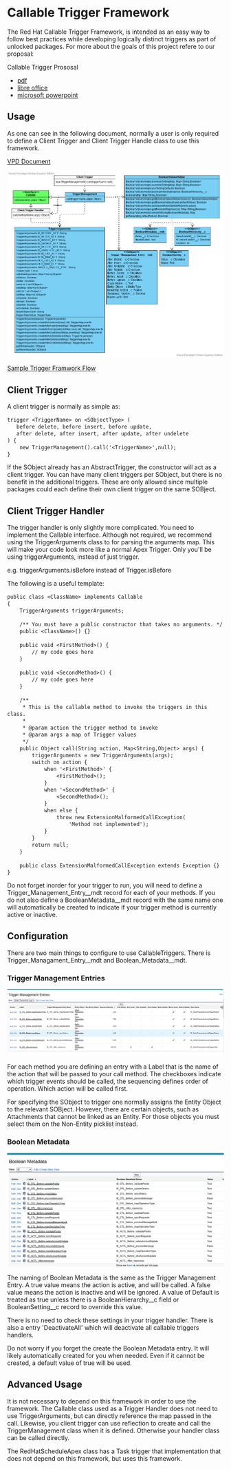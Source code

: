 # Callable Trigger Framework

The Red Hat Callable Trigger Framework, is intended as an easy way to follow best practices while developing logically distinct triggers as part of unlocked packages.  For more about the goals of this project refere to our proposal:

Callable Trigger Prososal
- [pdf](CallableTriggerProposal.pdf)
- [libre office](CallableTriggerProposal.odp)
- [microsoft powerpoint](CallableTriggerProposal.pptx)

## Usage

As one can see in the following document, normally a user is only required to define a Client Trigger and Client Trigger Handle class to use this framework.

[VPD Document](TriggerManagementUML.vpd)

![UML Diagram](TriggerManagementUML.vpd.png)

[Sample Trigger Framwork Flow](https://app.diagrams.net/?mode=google&gfw=1#G1GkpK-78hD_V12utMTiP2sIoJM38Rbon5)

## Client Trigger

A client trigger is normally as simple as:

```
trigger <TriggerName> on <SObjectType> (
   before delete, before insert, before update,
   after delete, after insert, after update, after undelete
) {
    new TriggerManagement().call('<TriggerName>',null);
}
```

If the SObject already has an AbstractTrigger, the constructor will act as a client trigger.  You can have many client triggers per SObject, but there is no benefit in the additional triggers.  These are only allowed since multiple packages could each define their own client trigger on the same SOBject.

## Client Trigger Handler

The trigger handler is only slightly more complicated.  You need to implement the Callable interface.  Although not required, we recommend using the TriggerArguments class to for parsing the arguments map.  This will make your code look more like a normal Apex Trigger.  Only you'll be using triggerArguments, instead of just trigger.

e.g. triggerArguments.isBefore instead of Trigger.isBefore

The following is a useful template:

```
public class <ClassName> implements Callable
{
    TriggerArguments triggerArguments;

    /** You must have a public constructor that takes no arguments. */
    public <ClassName>() {}

    public void <FirstMethod>() {
        // my code goes here
    }

    public void <SecondMethod>() {
        // my code goes here
    }

    /**
     * This is the callable method to invoke the triggers in this class.
     * 
     * @param action the trigger method to invoke
     * @param args a map of Trigger values
     */
    public Object call(String action, Map<String,Object> args) {
        triggerArguments = new TriggerArguments(args);
        switch on action {
            when '<FirstMethod>' {
                <FirstMethod>();
            }
            when '<SecondMethod>' {
                <SecondMethod>();
            }
            when else {
                throw new ExtensionMalformedCallException(
                    'Method not implemented');
            }
        }
        return null;
    }

    public class ExtensionMalformedCallException extends Exception {}
}
```

Do not forget inorder for your trigger to run, you will need to define a Trigger_Management_Entry__mdt record for each of your methods.  If you do not also define a BooleanMetadata__mdt record with the same name one will automatically be created to indicate if your trigger method is currently active or inactive.

## Configuration

There are two main things to configure to use CallableTriggers.  There is Trigger_Managament_Entry__mdt and Boolean_Metadata__mdt.

### Trigger Management Entries

![Trigger Management Entry](TriggerManagementEntries.png)

For each method you are defining an entry with a Label that is the name of the action that will be passed to your call method.  The checkboxes indicate which trigger events should be called, the sequencing defines order of operation.  Which action will be called first.

For specifying the SObject to trigger one normally assigns the Entity Object to the relevant SOBject.   However, there are certain objects, such as Attachments that cannot be linked as an Entity.  For those objects you must select them on the Non-Entity picklist instead.

### Boolean Metadata

![Boolean Metadata](BooleanMetadata.png)

The naming of Boolean Metadata is the same as the Trigger Management Entry.  A true value means the action is active, and will be called.  A false value means the action is inactive and will be ignored.   A value of Default is treated as true unless there is a BooleanHierarchy__c field or BooleanSetting__c record to override this value.

There is no need to check these settings in your trigger handler.  There is also a entry 'DeactivateAll' which will deactivate all callable triggers handlers.

Do not worry if you forget the create the Boolean Metadata entry.  It will likely automatically created for you when needed.  Even if it cannot be created, a default value of true will be used.

## Advanced Usage

It is not necessary to depend on this framework in order to use the framework.   The Callable class used as a Trigger Handler does not need to use TriggerArguments, but can directly reference the map passed in the call.  Likewise, you client trigger can use reflection to create and call the TriggerManagement class when it is defined.  Otherwise your handler class can be called directly.

The RedHatScheduleApex class has a Task trigger that implementation that does not depend on this framework, but uses this framework.
